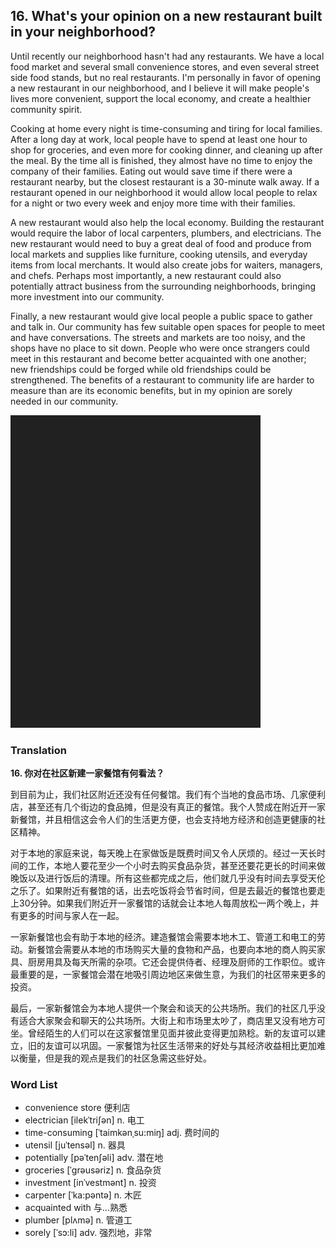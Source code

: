 ## 16. What's your opinion on a new restaurant built in your neighborhood?

Until recently our neighborhood hasn't had any restaurants. We have a local food market and several small convenience stores, and even several street side food stands, but no real restaurants. I'm personally in favor of opening a new restaurant in our neighborhood, and I believe it will make people's lives more convenient, support the local economy, and create a healthier community spirit.

Cooking at home every night is time-consuming and tiring for local families. After a long day at work, local people have to spend at least one hour to shop for groceries, and even more for cooking dinner, and cleaning up after the meal. By the time all is finished, they almost have no time to enjoy the company of their families. Eating out would save time if there were a restaurant nearby, but the closest restaurant is a 30-minute walk away. If a restaurant opened in our neighborhood it would allow local people to relax for a night or two every week and enjoy more time with their families.

A new restaurant would also help the local economy. Building the restaurant would require the labor of local carpenters, plumbers, and electricians. The new restaurant would need to buy a great deal of food and produce from local markets and supplies like furniture, cooking utensils, and everyday items from local merchants. It would also create jobs for waiters, managers, and chefs. Perhaps most importantly, a new restaurant could also potentially attract business from the surrounding neighborhoods, bringing more investment into our community.

Finally, a new restaurant would give local people a public space to gather and talk in. Our community has few suitable open spaces for people to meet and have conversations. The streets and markets are too noisy, and the shops have no place to sit down. People who were once strangers could meet in this restaurant and become better acquainted with one another; new friendships could be forged while old friendships could be strengthened. The benefits of a restaurant to community life are harder to measure than are its economic benefits, but in my opinion are sorely needed in our community.

![](images/padding_400x500.png)

### Translation

**16. 你对在社区新建一家餐馆有何看法？**

到目前为止，我们社区附近还没有任何餐馆。我们有个当地的食品市场、几家便利店，甚至还有几个街边的食品摊，但是没有真正的餐馆。我个人赞成在附近开一家新餐馆，并且相信这会令人们的生活更方便，也会支持地方经济和创造更健康的社区精神。

对于本地的家庭来说，每天晚上在家做饭是既费时间又令人厌烦的。经过一天长时间的工作，本地人要花至少一个小时去购买食品杂货，甚至还要花更长的时间来做晚饭以及进行饭后的清理。所有这些都完成之后，他们就几乎没有时间去享受天伦之乐了。如果附近有餐馆的话，出去吃饭将会节省时间，但是去最近的餐馆也要走上30分钟。如果我们附近开一家餐馆的话就会让本地人每周放松一两个晚上，并有更多的时间与家人在一起。

一家新餐馆也会有助于本地的经济。建造餐馆会需要本地木工、管道工和电工的劳动。新餐馆会需要从本地的市场购买大量的食物和产品，也要向本地的商人购买家具、厨房用具及每天所需的杂项。它还会提供侍者、经理及厨师的工作职位。或许最重要的是，一家餐馆会潜在地吸引周边地区来做生意，为我们的社区带来更多的投资。

最后，一家新餐馆会为本地人提供一个聚会和谈天的公共场所。我们的社区几乎没有适合大家聚会和聊天的公共场所。大街上和市场里太吵了，商店里又没有地方可坐。曾经陌生的人们可以在这家餐馆里见面并彼此变得更加熟稔。新的友谊可以建立，旧的友谊可以巩固。一家餐馆为社区生活带来的好处与其经济收益相比更加难以衡量，但是我的观点是我们的社区急需这些好处。 

### Word List

+ convenience store 便利店
+ electrician [ilekˈtriʃən] n. 电工
+ time-consuming [ˈtaimkənˌsu:miŋ] adj. 费时间的
+ utensil [juˈtensəl] n. 器具
+ potentially [pəˈtenʃəli] adv. 潜在地
+ groceries [ˈgrəusəriz] n. 食品杂货
+ investment [inˈvestmənt] n. 投资
+ carpenter [ˈka:pəntə] n. 木匠
+ acquainted with 与…熟悉
+ plumber [plʌmə] n. 管道工
+ sorely [ˈsɔ:li] adv. 强烈地，非常  


